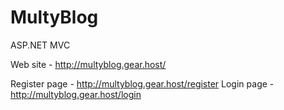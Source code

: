 # MultyBlog
ASP.NET MVC

Web site - http://multyblog.gear.host/

Register page  - http://multyblog.gear.host/register
Login page - http://multyblog.gear.host/login
